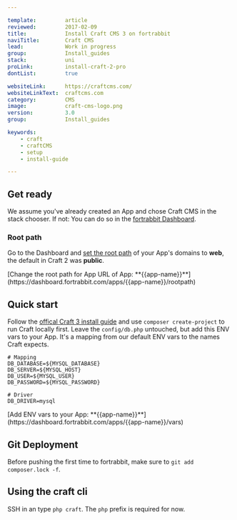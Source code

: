```yaml
---

template:         article
reviewed:         2017-02-09
title:            Install Craft CMS 3 on fortrabbit
naviTitle:        Craft CMS
lead:             Work in progress
group:            Install_guides
stack:            uni
proLink:          install-craft-2-pro
dontList:         true

websiteLink:      https://craftcms.com/
websiteLinkText:  craftcms.com
category:         CMS
image:            craft-cms-logo.png
version:          3.0
group:            Install_guides

keywords:
    - craft
    - craftCMS
    - setup
    - install-guide

---
```



## Get ready

We assume you've already created an App and chose Craft CMS in the stack chooser. If not: You can do so in the [fortrabbit Dashboard](/dashboard).

### Root path

Go to the Dashboard and [set the root path](/app#toc-root-path) of your App's domains to **web**, the default in Craft 2 was **public**.

<div markdown="1" data-user="known">
[Change the root path for App URL of App: **{{app-name}}**](https://dashboard.fortrabbit.com/apps/{{app-name}}/rootpath)
</div>


## Quick start

Follow the [offical Craft 3 install guide](https://github.com/craftcms/docs/blob/master/en/installation.md) and use `composer create-project` to run Craft locally first. 
Leave the `config/db.php` untouched, but add this ENV vars to your App. It's a mapping from our default ENV vars to the names Craft expects. 

```plain
# Mapping
DB_DATABASE=${MYSQL_DATABASE}
DB_SERVER=${MYSQL_HOST}
DB_USER=${MYSQL_USER}
DB_PASSWORD=${MYSQL_PASSWORD}

# Driver
DB_DRIVER=mysql
```

<div markdown="1" data-user="known">
[Add ENV vars to your App: **{{app-name}}**](https://dashboard.fortrabbit.com/apps/{{app-name}}/vars)
</div>

## Git Deployment

Before pushing the first time to fortrabbit, make sure to `git add composer.lock -f`.



## Using the craft cli

SSH in an type `php craft`. The `php` prefix is required for now.
